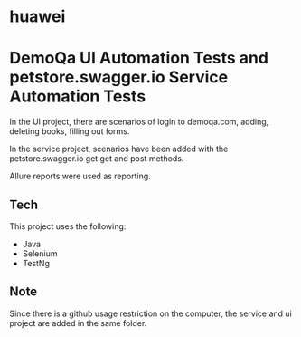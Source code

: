 # huawei 

# DemoQa UI Automation Tests and petstore.swagger.io Service Automation Tests 

In the UI project, there are scenarios of login to demoqa.com, adding, deleting books, filling out forms.

In the service project, scenarios have been added with the petstore.swagger.io get get and post methods.

Allure reports were used as reporting.

## Tech
This project uses the following:
- Java 
- Selenium
- TestNg

## Note
Since there is a github usage restriction on the computer, the service and ui project are added in the same folder.
